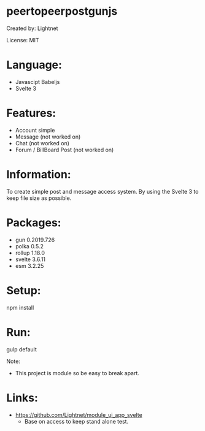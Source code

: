 # peertopeerpostgunjs

 Created by: Lightnet

 License: MIT
 
# Language:
  * Javascipt Babeljs
  * Svelte 3

# Features:
 * Account simple
 * Message (not worked on)
 * Chat (not worked on)
 * Forum /  BillBoard Post (not worked on)
 
# Information:
 To create simple post and message access system. By using the Svelte 3 to keep file size as possible.

# Packages:
 * gun 0.2019.726
 * polka 0.5.2
 * rollup 1.18.0
 * svelte 3.6.11
 * esm 3.2.25

# Setup:
 npm install

# Run:
 gulp default

Note:
 * This project is module so be easy to break apart.

# Links:
 * https://github.com/Lightnet/module_ui_app_svelte
   * Base on access to keep stand alone test.